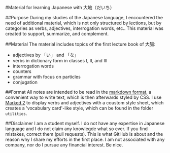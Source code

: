 #Material for learning Japanese with 大地（だいち）

##Purpose
During my studies of the Japanese language, I encountered the need of additional material, which is not only structured by lections, but by categories as verbs, adjectives, interrogation words, etc.. This material was created to support, summarize, and complement.

##Material
The material includes topics of the first lecture book of 大腸:

* adjectives by 「い」 and 「な」
* verbs in dictionary form in classes I, II, and III
* interrogation words
* counters
* grammar with focus on particles
* conjugation

##Format
All notes are intended to be read in the [markdown format](http://daringfireball.net/projects/markdown/), a convenient way to write text, which is then afterwards styled by CSS. I use [Marked 2](http://marked2app.com) to display verbs and adjectives with a coustom style sheet, which creates a 'vocabulary card'-like style, which can be found in the folder <code>utilities</code>.


##Disclaimer
I am a student myself. I do not have any expertise in Japanese language and I do not claim any knowlegde what so ever. If you find mistakes, correct them (pull requests). This is what GitHub is about and the reason why I share my efforts in the first place. I am not associated with any company, nor do I pursue any financial interest. Be nice.